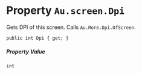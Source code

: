 # Property `Au.screen.Dpi`

Gets DPI of this screen. Calls `Au.More.Dpi.OfScreen`.

```
public int Dpi { get; }
```

##### Property Value

`int`